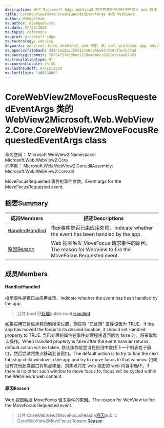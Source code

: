 ```yaml
---
description: 通过 Microsoft Edge WebView2 控件在本机应用程序中嵌入 web 技术（HTML、CSS 和 JavaScript）
title: CoreWebView2MoveFocusRequestedEventArgs 中的 WebView2
author: MSEdgeTeam
ms.author: msedgedevrel
ms.date: 07/08/2020
ms.topic: reference
ms.prod: microsoft-edge
ms.technology: webview
keywords: WebView2、Core、WebView2、web 视图、新、wpf、winforms、app、edge、CoreWebView2、CoreWebView2Controller、浏览器控件、边缘 html、、浏览器控件、边缘 html、WebView2
ms.openlocfilehash: dd141e135275d815458ce66a93dfc9ef3e7b33a8
ms.sourcegitcommit: f6764f57aed9ab7229e4eb6cc8851d0cea667403
ms.translationtype: MT
ms.contentlocale: zh-CN
ms.lasthandoff: 07/15/2020
ms.locfileid: "10878860"
---
```

# <span data-ttu-id="62cb4-104">CoreWebView2MoveFocusRequestedEventArgs 类的 WebView2</span><span class="sxs-lookup"><span data-stu-id="62cb4-104">Microsoft.Web.WebView2.Core.CoreWebView2MoveFocusRequestedEventArgs class</span></span> 

<span data-ttu-id="62cb4-105">命名空间： Microsoft WebView2 </span><span class="sxs-lookup"><span data-stu-id="62cb4-105">Namespace: Microsoft.Web.WebView2.Core</span></span>\
<span data-ttu-id="62cb4-106">程序集： Microsoft.Web.WebView2.Core.dll</span><span class="sxs-lookup"><span data-stu-id="62cb4-106">Assembly: Microsoft.Web.WebView2.Core.dll</span></span>

<span data-ttu-id="62cb4-107">MoveFocusRequested 事件的事件参数。</span><span class="sxs-lookup"><span data-stu-id="62cb4-107">Event args for the MoveFocusRequested event.</span></span>

## <span data-ttu-id="62cb4-108">摘要</span><span class="sxs-lookup"><span data-stu-id="62cb4-108">Summary</span></span>

 <span data-ttu-id="62cb4-109">成员</span><span class="sxs-lookup"><span data-stu-id="62cb4-109">Members</span></span>                        | <span data-ttu-id="62cb4-110">描述</span><span class="sxs-lookup"><span data-stu-id="62cb4-110">Descriptions</span></span>
--------------------------------|---------------------------------------------
[<span data-ttu-id="62cb4-111">Handled</span><span class="sxs-lookup"><span data-stu-id="62cb4-111">Handled</span></span>](#handled) | <span data-ttu-id="62cb4-112">指示事件是否已由应用处理。</span><span class="sxs-lookup"><span data-stu-id="62cb4-112">Indicate whether the event has been handled by the app.</span></span>
[<span data-ttu-id="62cb4-113">原因</span><span class="sxs-lookup"><span data-stu-id="62cb4-113">Reason</span></span>](#reason) | <span data-ttu-id="62cb4-114">Web 视图触发 MoveFocus 请求事件的原因。</span><span class="sxs-lookup"><span data-stu-id="62cb4-114">The reason for WebView to fire the MoveFocus Requested event.</span></span>

## <span data-ttu-id="62cb4-115">成员</span><span class="sxs-lookup"><span data-stu-id="62cb4-115">Members</span></span>

#### <span data-ttu-id="62cb4-116">Handled</span><span class="sxs-lookup"><span data-stu-id="62cb4-116">Handled</span></span> 

<span data-ttu-id="62cb4-117">指示事件是否已由应用处理。</span><span class="sxs-lookup"><span data-stu-id="62cb4-117">Indicate whether the event has been handled by the app.</span></span>

> <span data-ttu-id="62cb4-118">公共 bool 已[处理](#handled)</span><span class="sxs-lookup"><span data-stu-id="62cb4-118">public bool [Handled](#handled)</span></span>

<span data-ttu-id="62cb4-119">如果应用已将焦点移动到所需位置，则应将 "已处理" 属性设置为 TRUE。</span><span class="sxs-lookup"><span data-stu-id="62cb4-119">If the app has moved the focus to its desired location, it should set Handled property to TRUE.</span></span> <span data-ttu-id="62cb4-120">当已处理的属性在事件处理程序返回后为 false 时，将采取默认操作。</span><span class="sxs-lookup"><span data-stu-id="62cb4-120">When Handled property is false after the event handler returns, default action will be taken.</span></span> <span data-ttu-id="62cb4-121">默认操作是尝试在应用中查找下一个制表位子窗口，然后尝试将焦点移动到该窗口。</span><span class="sxs-lookup"><span data-stu-id="62cb4-121">The default action is to try to find the next tab stop child window in the app and try to move focus to that window.</span></span> <span data-ttu-id="62cb4-122">如果没有其他此类窗口将焦点移至，则焦点将在 web 视图的 web 内容中循环。</span><span class="sxs-lookup"><span data-stu-id="62cb4-122">If there is no other such window to move focus to, focus will be cycled within the WebView's web content.</span></span>

#### <span data-ttu-id="62cb4-123">原因</span><span class="sxs-lookup"><span data-stu-id="62cb4-123">Reason</span></span> 

<span data-ttu-id="62cb4-124">Web 视图触发 MoveFocus 请求事件的原因。</span><span class="sxs-lookup"><span data-stu-id="62cb4-124">The reason for WebView to fire the MoveFocus Requested event.</span></span>

> <span data-ttu-id="62cb4-125">公共 CoreWebView2MoveFocusReason[原因](#reason)</span><span class="sxs-lookup"><span data-stu-id="62cb4-125">public CoreWebView2MoveFocusReason [Reason](#reason)</span></span>

